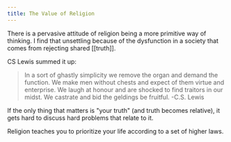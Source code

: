 ```yaml
---
title: The Value of Religion
---
```


There is a pervasive attitude of religion being a more primitive way of thinking. I find that unsettling because of the dysfunction in a society that comes from rejecting shared [[truth]].

CS Lewis summed it up:

> In a sort of ghastly simplicity we remove the organ and demand the function. We make men without chests and expect of them virtue and enterprise. We laugh at honour and are shocked to find traitors in our midst. We castrate and bid the geldings be fruitful. -C.S. Lewis

If the only thing that matters is "your truth" (and truth becomes relative), it gets hard to discuss hard problems that relate to it.

Religion teaches you to prioritize your life according to a set of higher laws.
